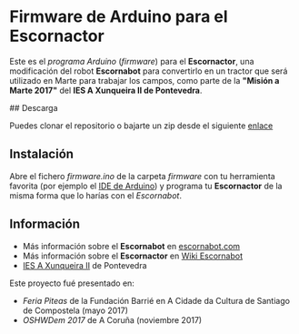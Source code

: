 
# Firmware de Arduino para el Escornactor

Este es el *programa Arduino* (*firmware*) para el **Escornactor**, una modificación
del robot **Escornabot** para convertirlo en un tractor que será utilizado en
Marte para trabajar los campos, como parte de la **"Misión a Marte 2017"** del
**IES A Xunqueira II de Pontevedra**.

## Descarga

Puedes clonar el repositorio o bajarte un zip desde el siguiente [enlace](https://github.com/mgesteiro/escornactor/archive/stable.zip)


## Instalación

Abre el fichero *firmware.ino* de la carpeta *firmware* con tu herramienta favorita (por ejemplo el [IDE de Arduino](https://www.arduino.cc/en/Main/Software)) y programa tu **Escornactor** de la misma forma que lo harías con el *Escornabot*.


## Información

* Más información sobre el **Escornabot** en [escornabot.com](http://escornabot.com)
* Más información sobre el **Escornactor** en [Wiki Escornabot](http://escornabot.org/wiki/index.php/Escornactor)
* [IES A Xunqueira II](http://www.edu.xunta.gal/centros/iesxunqueira2/) de Pontevedra


Este proyecto fué presentado en:
* *Feria Piteas* de la Fundación Barrié en A Cidade da Cultura de Santiago de Compostela (mayo 2017)
* *OSHWDem 2017* de A Coruña (noviembre 2017)